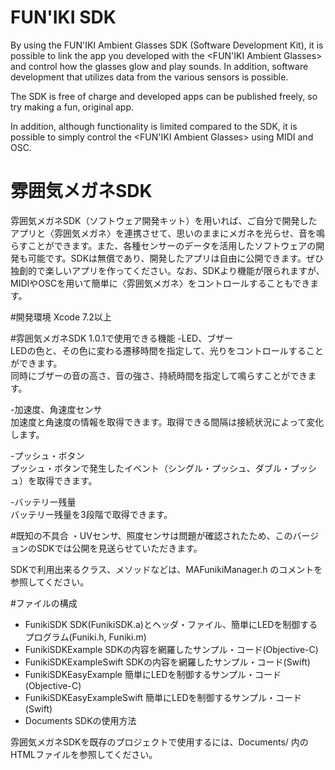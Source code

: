 # FUN'IKI SDK
By using the FUN'IKI Ambient Glasses SDK (Software Development Kit), it is possible to link the app you developed with the <FUN'IKI Ambient Glasses> and control how the glasses glow and play sounds. In addition, software development that utilizes data from the various sensors is possible.  

The SDK is free of charge and developed apps can be published freely, so try making a fun, original app.  

In addition, although functionality is limited compared to the SDK, it is possible to simply control the <FUN'IKI Ambient Glasses> using MIDI and OSC.  

# 雰囲気メガネSDK
雰囲気メガネSDK（ソフトウェア開発キット）を用いれば、ご自分で開発したアプリと〈雰囲気メガネ〉を連携させて、思いのままにメガネを光らせ、音を鳴らすことができます。また、各種センサーのデータを活用したソフトウェアの開発も可能です。SDKは無償であり、開発したアプリは自由に公開できます。ぜひ独創的で楽しいアプリを作ってください。なお、SDKより機能が限られますが、MIDIやOSCを用いて簡単に〈雰囲気メガネ〉をコントロールすることもできます。


#開発環境
Xcode 7.2以上

#雰囲気メガネSDK 1.0.1で使用できる機能
-LED、ブザー  
   LEDの色と、その色に変わる遷移時間を指定して、光りをコントロールすることができます。  
   同時にブザーの音の高さ、音の強さ、持続時間を指定して鳴らすことができます。  
   
-加速度、角速度センサ  
   加速度と角速度の情報を取得できます。取得できる間隔は接続状況によって変化します。  
   
-プッシュ・ボタン  
   プッシュ・ボタンで発生したイベント（シングル・プッシュ、ダブル・プッシュ）を取得できます。  
   
-バッテリー残量  
   バッテリー残量を3段階で取得できます。  
   

#既知の不具合
・UVセンサ、照度センサは問題が確認されたため、このバージョンのSDKでは公開を見送らせていただきます。


SDKで利用出来るクラス、メソッドなどは、MAFunikiManager.h のコメントを参照してください。

#ファイルの構成
- FunikiSDK
SDK(FunikiSDK.a)とヘッダ・ファイル、簡単にLEDを制御するプログラム(Funiki.h, Funiki.m)
- FunikiSDKExample
SDKの内容を網羅したサンプル・コード(Objective-C)
- FunikiSDKExampleSwift
SDKの内容を網羅したサンプル・コード(Swift)
- FunikiSDKEasyExample
簡単にLEDを制御するサンプル・コード(Objective-C)
- FunikiSDKEasyExampleSwift
簡単にLEDを制御するサンプル・コード(Swift)
- Documents
SDKの使用方法

雰囲気メガネSDKを既存のプロジェクトで使用するには、Documents/ 内のHTMLファイルを参照してください。   



